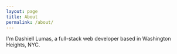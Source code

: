 ```yaml
---
layout: page
title: About
permalink: /about/
---
```


I'm Dashiell Lumas, a full-stack web developer based in Washington Heights, NYC.
